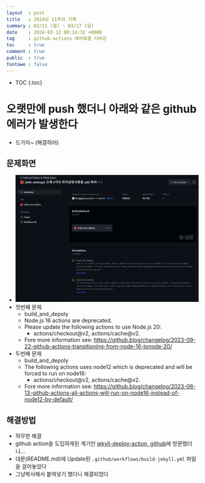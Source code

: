 ```yaml
---
layout  : post
title   : 2024년 11주차 기록
summary : 03/11 (월) ~ 03/17 (일)
date    : 2024-03-12 00:14:32 +0900
tag     : github-actions 에러해결 디버깅 
toc     : true
comment : true
public  : true
fontawe : false
---
```

* TOC
{:toc}

# 오랫만에 push 했더니 아래와 같은 github 에러가 발생한다
- 드가자~ (해결하러)

## 문제화면
- ![](/post-img/2024/2024week11-01.png)
- 첫번째 문제
    - build_and_depoly
    - Node.js 16 actions are deprecated.
    - Please update the following actions to use Node.js 20:
        - actions/checkout@v2, actions/cache@v2. 
    - Fore more information see: https://github.blog/changelog/2023-09-22-github-actions-transitioning-from-node-16-tonode-20/
- 두번째 문제
    - build_and_depoly
    - The following actions uses node12 which is deprecated and will be forced to run on node16: 
        - actions/checkout@v2, actions/cache@v2. 
    - Fore more information see: https://github.blog/changelog/2023-06-13-github-actions-all-actions-will-run-on-node16-instead-of-node12-by-default/

## 해결방법
- 허무한 해결
- github action을 도입하게된 계기인 [jekyll-deploy-action, github](https://github.com/jeffreytse/jekyll-deploy-action)에 방문했더니...
- 대문(README.md)에 Update된 `.github/workflows/build-jekyll.yml` 파일을 걸어놓았다
- 그냥복사해서 붙여넣기 했더니 해결되었다
